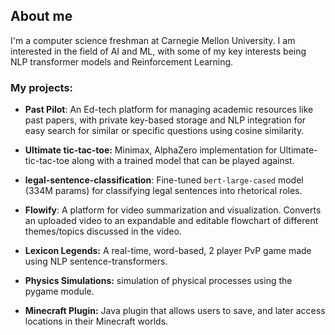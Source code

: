 ## About me 

I'm a computer science freshman at Carnegie Mellon University. I am interested in the field of AI and ML, with some of my key interests being NLP transformer models and Reinforcement Learning.

### My projects:

  - **Past Pilot**: An Ed-tech platform for managing academic resources like past papers, with private key-based storage and NLP integration for easy search for similar or specific questions using cosine similarity.
  
  - **Ultimate tic-tac-toe:** Minimax, AlphaZero implementation for Ultimate-tic-tac-toe along with a trained model that can be played against.

  - **legal-sentence-classification**: Fine-tuned `bert-large-cased` model (334M params) for classifying legal sentences into rhetorical roles.

  - **Flowify**: A platform for video summarization and visualization. Converts an uploaded video to an expandable and editable flowchart of different themes/topics discussed in the video.
  
  - **Lexicon Legends:** A real-time, word-based, 2 player PvP game made using NLP sentence-transformers.
  
  - **Physics Simulations:** simulation of physical processes using the pygame module.
  
  - **Minecraft Plugin:** Java plugin that allows users to save, and later access locations in their Minecraft worlds.
